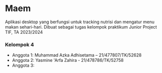 # Maem
Aplikasi desktop yang berfungsi untuk tracking nutrisi dan mengatur menu makan sehari-hari. Dibuat sebagai tugas kelompok praktikum Junior Project TIF, TA 2023/2024

### Kelompok 4
- Anggota 1: Muhammad Azka Adhisetama – 21/477807/TK/52628
- Anggota 2: Yasmine 'Arfa Zahira - 21/478786/TK/52758
- Anggota 3:
